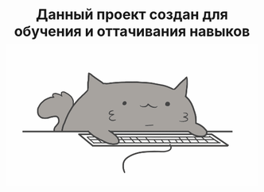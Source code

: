  <h1 style="text-align: center; margin-bottom: 10px">Данный проект создан для обучения и оттачивания навыков</h1>
<img src="cat.gif" alt="">
